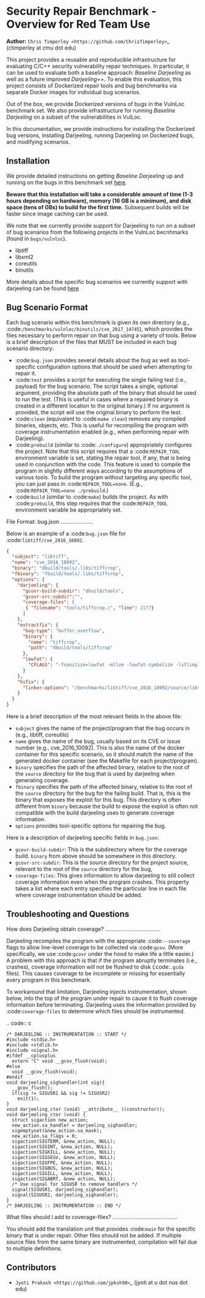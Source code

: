 Security Repair Benchmark - Overview for Red Team Use
=====================================================

**Author:** `Chris Timperley <https://github.com/ChrisTimperley>`_ (ctimperley at cmu dot edu)

This project provides a reusable and reproducible infrastructure for evaluating C/C++ security vulnerability
repair techniques. In particular, it can be used to evaluate both a baseline approach: *Baseline Darjeeling*
as well as a future improved *Darjeeling++*. To enable this evaluation, this project consists of Dockerized 
repair tools and bug benchmarks via separate Docker images for individual bug scenarios.

Out of the box, we provide Dockerized versions of bugs in the VulnLoc benchmark set. We also provide
infrastructure for running *Baseline Darjeeling* on a subset of the vulnerabilities in VulLoc. 

In this documentation, we provide instructions for installing the Dockerized bug versions, installing
Darjeeling, running Darjeeling on Dockerized bugs, and modifying scenarios.


Installation 
-------------

We provide detailed instructions on getting *Baseline Darjeeling* up and running on the bugs in this
benchmark set [here](https://github.com/squaresLab/security-repair-benchmarks/blob/aflr_demo_12_2021/docs/darjeeling_from_scratch.md).

**Beware that this installation will take a considerable amount of time (1-3 hours depending on hardware), memory (16 GB is a minimum), and disk space
(tens of GBs) to build for the first time.**
Subsequent builds will be faster since image caching can be used.

We note that we currently provide support for Darjeeling to run on a subset of bug scenarios from the following projects in the VulnLoc becnhmarks (found in `bugs/vulnloc`). 
* libtiff
* libxml2
* coreutils
* binutils

More details about the specific bug scenarios we currently support with darjeeling can be found [here](https://github.com/squaresLab/security-repair-benchmarks/blob/aflr_demo_12_2021/docs/supported_bug_scenarios.md)


Bug Scenario Format
-------------------

Each bug scenario within this benchmark is given its own directory (e.g., :code:`/benchmarks/vulnloc/binutils/cve_2017_14745`),
which provides the files necessary to perform repair on that bug using a variety of tools.
Below is a brief description of the files that MUST be included in each bug scenario directory:

* :code:`bug.json` provides several details about the bug as well as tool-specific configuration
  options that should be used when attempting to repair it.
* :code:`test` provides a script for executing the single failing test (i.e., payload) for the bug
  scenario. The script takes a single, optional argument, providing the absolute path of the binary
  that should be used to run the test. (This is useful in cases where a repaired binary is created in
  a different location to the original binary.) If no argument is provided, the script will use the
  original binary to perform the test.
* :code:`clean` (equivalent to :code:`make clean`) removes any compiled binaries, objects, etc. This
  is useful for recompiling the program with coverage instrumentation enabled (e.g., when performing
  repair with Darjeeling).
* :code:`prebuild` (similar to :code:`./configure`) appropriately configures the project. Note that
  this script requires that a :code:`REPAIR_TOOL` environment variable is set, stating the repair tool,
  if any, that is being used in conjunction with the code. This feature is used to compile the program
  in slightly different ways according to the assumptions of various tools. To build the program without
  targeting any specific tool, you can just pass in :code:`REPAIR_TOOL=none`. (E.g., :code:`REPAIR_TOOL=none ./prebuild`.)
* :code:`build` (similar to :code:`make`) builds the project. As with :code:`prebuild`, this step requires
  that the :code:`REPAIR_TOOL` environment variable be appropriately set.


File Format: bug.json
.....................

Below is an example of a :code:`bug.json` file for :code:`libtiff/cve_2016_10092`.

```json
{
  "subject": "libtiff",
  "name": "cve_2016_10092",
  "binary": "dbuild/tools/.libs/tiffcrop",
  "fbinary": "fbuild/tools/.libs/tiffcrop",
  "options": {
    "darjeeling": {
      "gcovr-build-subdir": "dbuild/tools",
      "gcovr-src-subdir":"",
      "coverage-files": [
       { "filename": "tools/tiffcrop.c", "line": 2177}
      ]
    },
    "extractfix": {
      "bug-type": "buffer_overflow",
      "binary": {
        "name": "tiffcrop",
        "path": "dbuild/tools/tiffcrop"
      },
      "lowfat": {
        "CFLAGS": "-fsanitize=lowfat -mllvm -lowfat-symbolize -lstlimpl"
      }
    },
    "hifix": {
      "linker-options": "/benchmarks/libtiff/cve_2016_10092/source/libtiff/.libs/libtiff.a -ljpeg -llzma -lm -ljbig -lz"
    }
  }
}
```

Here is a brief description of the most relevant fields in the above file:

* `subject` gives the name of the project/program that the bug occurs in (e.g., libtiff, coreutils)
* `name` gives the name of the bug, usually based on its CVE or issue number (e.g., cve_2016_10092). This is also the name of the docker container for this specific scenario, so it should match the name of the generated
docker container (see the Makefile for each project/program).
* `binary` specifies the path of the affected binary, relative to the root of the `source`
  directory for the bug that is used by darjeeling when generating coverage.
* `fbinary` specifies the path of the affected binary, relative to the root of the `source`
  directory for the bug for the failing build. That is, this is the binary that exposes the
  exploit for this bug. This directory is often different from `binary` because the build to expose the exploit is often not compatible with the build darjeeling uses to generate coverage information.
* `options` provides tool-specific options for repairing the bug.

Here is a description of darjeeling specific fields in `bug.json`:

* `gcovr-build-subdir`: This is the subdirectory where for the coverage build. `binary` from above should be 
  somewhere in this directory.
* `gcovr-src-subdir`: This is the source directory for the project source, relevant to the root of the 
  `source` directory for the bug,
* `coverage-files`: This gives information to allow darjeeling to still collect coverage information even when the program crashes. This property takes a list where each entry specifies the particular line in each file where coverage instrumentation should be added.


Troubleshooting and Questions
-----------------------------

How does Darjeeling obtain coverage?
....................................

Darjeeling recompiles the program with the appropriate :code:`--coverage` flags to allow line-level coverage to be collected via :code:`gcov`.
(More specifically, we use :code:`gcovr` under the hood to make life a little easier.)
A problem with this approach is that if the program abruptly terminates (i.e., crashes), coverage information will not be flushed to disk (:code:`.gcda` files).
This causes coverage to be incomplete or missing for essentially every program in this benchmark.

To workaround that limitation, Darjeeling injects instrumentation, shown below, into the top of the program under repair to cause it to flush coverage information before terminating.
Darjeeling uses the information provided by :code:`coverage-files` to determine which files should be instrumented.

.. code:: c

    /* DARJEELING :: INSTRUMENTATION :: START */
    #include <stdio.h>
    #include <stdlib.h>
    #include <signal.h>
    #ifdef __cplusplus
      extern "C" void __gcov_flush(void);
    #else
      void __gcov_flush(void);
    #endif
    void darjeeling_sighandler(int sig){
      __gcov_flush();
      if(sig != SIGUSR1 && sig != SIGUSR2)
        exit(1);
    }
    void darjeeling_ctor (void) __attribute__ ((constructor));
    void darjeeling_ctor (void) {
      struct sigaction new_action;
      new_action.sa_handler = darjeeling_sighandler;
      sigemptyset(&new_action.sa_mask);
      new_action.sa_flags = 0;
      sigaction(SIGTERM, &new_action, NULL);
      sigaction(SIGINT, &new_action, NULL);
      sigaction(SIGKILL, &new_action, NULL);
      sigaction(SIGSEGV, &new_action, NULL);
      sigaction(SIGFPE, &new_action, NULL);
      sigaction(SIGBUS, &new_action, NULL);
      sigaction(SIGILL, &new_action, NULL);
      sigaction(SIGABRT, &new_action, NULL);
      /* Use signal for SIGUSR to remove handlers */
      signal(SIGUSR1, darjeeling_sighandler);
      signal(SIGUSR2, darjeeling_sighandler);
    }
    /* DARJEELING :: INSTRUMENTATION :: END */


What files should I add to coverage-files?
..........................................

You should add the translation unit that provides :code:`main` for the specific binary that is under repair.
Other files should not be added.
If multiple source files from the same binary are instrumented, compilation will fail due to multiple definitions.


Contributors
------------

* `Jyoti Prakash <https://github.com/jpksh90>`_ (jyoti at u dot nus dot edu)
